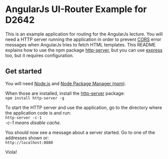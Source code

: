 # AngularJs UI-Router Example for D2642

This is an example application for routing for the AngularJs lecture. You will need a HTTP server running the application in order to prevent [CORS][e5225c35] error messages when AngularJs tries to fetch HTML templates. This README explains how to use the npm package [http-server][fd8d4fca], but you can use [express][33ac7ffd] too, but it requires configuration.

  [e5225c35]: https://en.wikipedia.org/wiki/Cross-origin_resource_sharing "CORS"
  [33ac7ffd]: https://www.npmjs.com/package/express "Express"

## Get started
You will need [Node.js][1c52267b] and [Node Package Manager (npm)][7e4ab2ea].

  [1c52267b]: https://www.nodejs.com/ "Node.js"
  [7e4ab2ea]: https://www.npmjs.com/ "Node Package Manager"

When those are installed, install the [http-server][fd8d4fca] package:  
`npm install http-server -g`

  [fd8d4fca]: https://github.com/indexzero/http-server "http-server"

To start the HTTP server and use the application, go to the directory where the application code is and run:  
`http-server -c-1`  
_-c-1 means disable cache._

You should now see a message about a server started. Go to one of the addresses shown or:  
`http://localhost:8080`

Viola!

